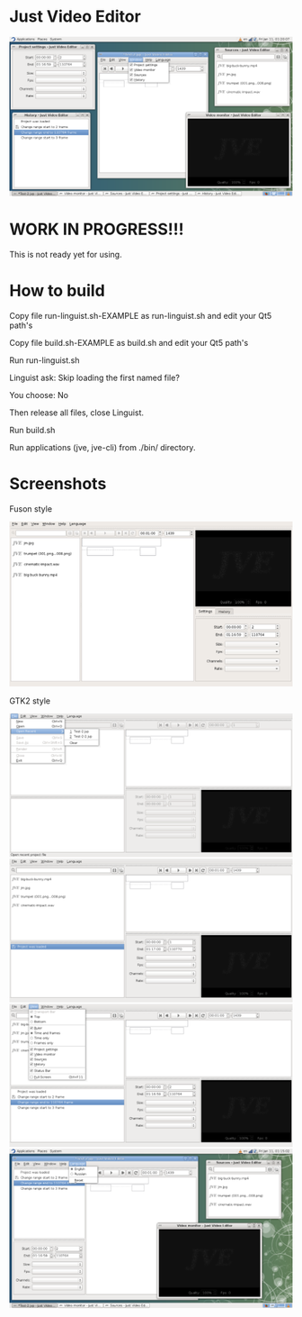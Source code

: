 # Just Video Editor

![jve screenshot](https://raw.githubusercontent.com/dp-lor/jve/master/images/jve-0.png)


# WORK IN PROGRESS!!!
This is not ready yet for using.


# How to build
Copy file run-linguist.sh-EXAMPLE as run-linguist.sh and edit your Qt5 path's

Copy file build.sh-EXAMPLE as build.sh and edit your Qt5 path's

Run run-linguist.sh

Linguist ask: Skip loading the first named file?

You choose: No

Then release all files, close Linguist.

Run build.sh

Run applications (jve, jve-cli) from ./bin/ directory.


# Screenshots

Fuson style

![jve screenshot](https://raw.githubusercontent.com/dp-lor/jve/master/images/jve-1.png)

GTK2 style

![jve screenshot](https://raw.githubusercontent.com/dp-lor/jve/master/images/jve-2.png)
![jve screenshot](https://raw.githubusercontent.com/dp-lor/jve/master/images/jve-3.png)
![jve screenshot](https://raw.githubusercontent.com/dp-lor/jve/master/images/jve-4.png)
![jve screenshot](https://raw.githubusercontent.com/dp-lor/jve/master/images/jve-5.png)
